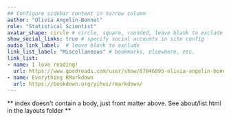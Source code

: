 ```yaml
---
## Configure sidebar content in narrow column
author: "Olivia Angelin-Bonnet"
role: "Statistical Scientist"
avatar_shape: circle # circle, square, rounded, leave blank to exclude
show_social_links: true # specify social accounts in site config
audio_link_label:  # leave blank to exclude
link_list_label: "Miscellaneous" # bookmarks, elsewhere, etc.
link_list:
- name: I love reading!
  url: https://www.goodreads.com/user/show/87846095-olivia-angelin-bonnet
- name: Everything RMarkdown
  url: https://bookdown.org/yihui/rmarkdown/
---
```


** index doesn't contain a body, just front matter above.
See about/list.html in the layouts folder **
